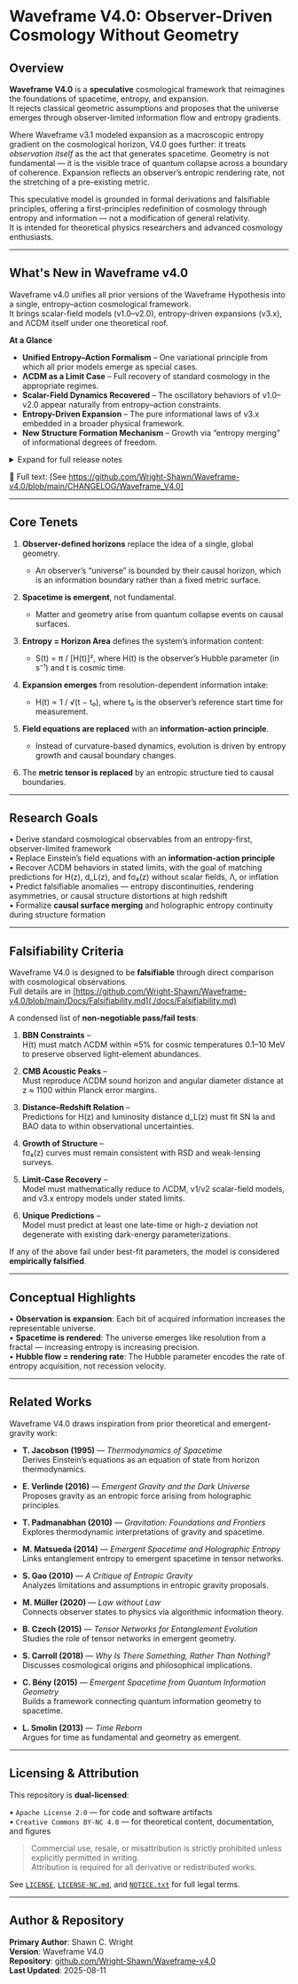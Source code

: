 # Waveframe V4.0: Observer-Driven Cosmology Without Geometry

## Overview

**Waveframe V4.0** is a **speculative** cosmological framework that reimagines the foundations of spacetime, entropy, and expansion.  
It rejects classical geometric assumptions and proposes that the universe emerges through observer-limited information flow and entropy gradients.

Where Waveframe v3.1 modeled expansion as a macroscopic entropy gradient on the cosmological horizon, V4.0 goes further: it treats *observation itself* as the act that generates spacetime. Geometry is not fundamental — it is the visible trace of quantum collapse across a boundary of coherence. Expansion reflects an observer’s entropic rendering rate, not the stretching of a pre-existing metric.

This speculative model is grounded in formal derivations and falsifiable principles, offering a first-principles redefinition of cosmology through entropy and information — not a modification of general relativity.  
It is intended for theoretical physics researchers and advanced cosmology enthusiasts.

---

## What's New in Waveframe v4.0

Waveframe v4.0 unifies all prior versions of the Waveframe Hypothesis into a single, entropy–action cosmological framework.  
It brings scalar-field models (v1.0–v2.0), entropy-driven expansions (v3.x), and ΛCDM itself under one theoretical roof.

**At a Glance**
- **Unified Entropy–Action Formalism** – One variational principle from which all prior models emerge as special cases.
- **ΛCDM as a Limit Case** – Full recovery of standard cosmology in the appropriate regimes.
- **Scalar-Field Dynamics Recovered** – The oscillatory behaviors of v1.0–v2.0 appear naturally from entropy–action constraints.
- **Entropy-Driven Expansion** – The pure informational laws of v3.x embedded in a broader physical framework.
- **New Structure Formation Mechanism** – Growth via “entropy merging” of informational degrees of freedom.

<details>
<summary>Expand for full release notes</summary>

### Key Advances over v3.1
- **Entropy–Action Derivation** – A full variational formalism linking horizon entropy, observer information, and causal boundaries.  
- **Emergent Spacetime Dynamics** – Time and geometry arise from entropy gradients, directly tying horizon area growth to expansion rate.  
- **Hubble Law from Entropy Growth** – Standard Hubble law recovered as a limit; predicts deviations in certain regimes.  
- **Structure Formation from Entropy Merging** – Consistent with ΛCDM perturbation theory in the limit case.  
- **Limit Case Mapping** – Explicit recovery of:
  - ΛCDM (flat and curved)
  - v1.0/v2.0 scalar-field cosmologies
  - v3.x entropy-growth models
- **Philosophical & Observational Bridge** – Connects thermodynamics and information theory to measurable parameters.

### Why v4.0 Matters
v4.0 is not a replacement for earlier models — it is their parent theory.  
By grounding cosmic dynamics in a generalized entropy–action principle, Waveframe now:
- Explains why earlier models work.
- Connects cosmology to deeper information-theoretic laws.
- Retains falsifiability through direct links to H(z), μ(z), and fσ₈(z).

</details>

📄 Full text: [See https://github.com/Wright-Shawn/Waveframe-v4.0/blob/main/CHANGELOG/Waveframe_V4.0]

---

## Core Tenets

1. **Observer-defined horizons** replace the idea of a single, global geometry.  
   - An observer’s “universe” is bounded by their causal horizon, which is an information boundary rather than a fixed metric surface.

2. **Spacetime is emergent**, not fundamental.  
   - Matter and geometry arise from quantum collapse events on causal surfaces.

3. **Entropy = Horizon Area** defines the system’s information content:  
   - S(t) = π / [H(t)]², where H(t) is the observer’s Hubble parameter (in s⁻¹) and t is cosmic time.

4. **Expansion emerges** from resolution-dependent information intake:  
   - H(t) ∝ 1 / √(t − t₀), where t₀ is the observer’s reference start time for measurement.

5. **Field equations are replaced** with an **information-action principle**.  
   - Instead of curvature-based dynamics, evolution is driven by entropy growth and causal boundary changes.

6. The **metric tensor is replaced** by an entropic structure tied to causal boundaries.

---

## Research Goals

• Derive standard cosmological observables from an entropy-first, observer-limited framework  
• Replace Einstein’s field equations with an **information-action principle**  
• Recover ΛCDM behaviors in stated limits, with the goal of matching predictions for H(z), d_L(z), and fσ₈(z) without scalar fields, Λ, or inflation  
• Predict falsifiable anomalies — entropy discontinuities, rendering asymmetries, or causal structure distortions at high redshift  
• Formalize **causal surface merging** and holographic entropy continuity during structure formation  

---

## Falsifiability Criteria

Waveframe V4.0 is designed to be **falsifiable** through direct comparison with cosmological observations.  
Full details are in [https://github.com/Wright-Shawn/Waveframe-v4.0/blob/main/Docs/Falsifiability.md](./docs/Falsifiability.md)

A condensed list of **non-negotiable pass/fail tests**:

1. **BBN Constraints** –  
   H(t) must match ΛCDM within ≈5% for cosmic temperatures 0.1–10 MeV to preserve observed light-element abundances.  

2. **CMB Acoustic Peaks** –  
   Must reproduce ΛCDM sound horizon and angular diameter distance at z ≈ 1100 within Planck error margins.  

3. **Distance–Redshift Relation** –  
   Predictions for H(z) and luminosity distance d_L(z) must fit SN Ia and BAO data to within observational uncertainties.  

4. **Growth of Structure** –  
   fσ₈(z) curves must remain consistent with RSD and weak-lensing surveys.  

5. **Limit-Case Recovery** –  
   Model must mathematically reduce to ΛCDM, v1/v2 scalar-field models, and v3.x entropy models under stated limits.  

6. **Unique Predictions** –  
   Model must predict at least one late-time or high-z deviation not degenerate with existing dark-energy parameterizations.  

If any of the above fail under best-fit parameters, the model is considered **empirically falsified**.

---

## Conceptual Highlights

• **Observation is expansion**: Each bit of acquired information increases the representable universe.  
• **Spacetime is rendered**: The universe emerges like resolution from a fractal — increasing entropy is increasing precision.  
• **Hubble flow = rendering rate**: The Hubble parameter encodes the rate of entropy acquisition, not recession velocity.  

---

## Related Works

Waveframe V4.0 draws inspiration from prior theoretical and emergent-gravity work:

- **T. Jacobson (1995)** — *Thermodynamics of Spacetime*  
  Derives Einstein’s equations as an equation of state from horizon thermodynamics.

- **E. Verlinde (2016)** — *Emergent Gravity and the Dark Universe*  
  Proposes gravity as an entropic force arising from holographic principles.

- **T. Padmanabhan (2010)** — *Gravitation: Foundations and Frontiers*  
  Explores thermodynamic interpretations of gravity and spacetime.

- **M. Matsueda (2014)** — *Emergent Spacetime and Holographic Entropy*  
  Links entanglement entropy to emergent spacetime in tensor networks.

- **S. Gao (2010)** — *A Critique of Entropic Gravity*  
  Analyzes limitations and assumptions in entropic gravity proposals.

- **M. Müller (2020)** — *Law without Law*  
  Connects observer states to physics via algorithmic information theory.

- **B. Czech (2015)** — *Tensor Networks for Entanglement Evolution*  
  Studies the role of tensor networks in emergent geometry.

- **S. Carroll (2018)** — *Why Is There Something, Rather Than Nothing?*  
  Discusses cosmological origins and philosophical implications.

- **C. Bény (2015)** — *Emergent Spacetime from Quantum Information Geometry*  
  Builds a framework connecting quantum information geometry to spacetime.

- **L. Smolin (2013)** — *Time Reborn*  
  Argues for time as fundamental and geometry as emergent.

---

## Licensing & Attribution

This repository is **dual-licensed**:

• `Apache License 2.0` — for code and software artifacts  
• `Creative Commons BY-NC 4.0` — for theoretical content, documentation, and figures  

> Commercial use, resale, or misattribution is strictly prohibited unless explicitly permitted in writing.  
> Attribution is required for all derivative or redistributed works.  

See [`LICENSE`](./LICENSE), [`LICENSE-NC.md`](./LICENSE-NC.md), and [`NOTICE.txt`](./NOTICE.txt) for full legal terms.

---

## Author & Repository

**Primary Author**: Shawn C. Wright  
**Version**: Waveframe V4.0  
**Repository**: [github.com/Wright-Shawn/Waveframe-v4.0](https://github.com/Wright-Shawn/Waveframe-v4.0)  
**Last Updated**: 2025-08-11